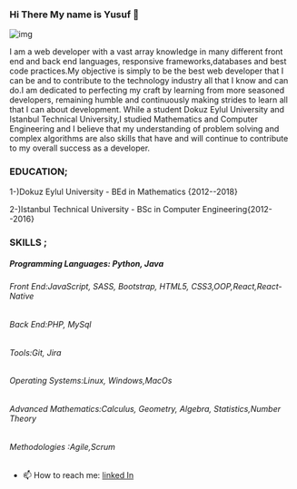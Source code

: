 ### Hi There My name is Yusuf  👋 


   ![img](https://user-images.githubusercontent.com/63063197/96527060-396a9480-124d-11eb-81ec-cd5d6c3aebe9.jpg)


I am a web developer with a vast array knowledge in many different front end and back end languages, responsive frameworks,databases and best code practices.My objective is simply to be the best web developer that I can be and to contribute to the technology industry all that I know and can do.I am dedicated to perfecting my craft by learning from more seasoned developers, remaining humble and continuously making strides to learn all that I can about development. While a student Dokuz Eylul University and Istanbul Technical University,I studied Mathematics and Computer Engineering and I believe that my understanding of problem solving and complex algorithms are also skills that have and will continue to contribute to my overall success as a developer.

### EDUCATION;

1-)Dokuz Eylul University - BEd in Mathematics {2012--2018}

2-)Istanbul Technical University - BSc in Computer Engineering{2012--2016}

### SKILLS ;

##### Programming Languages: Python, Java
###### Front End:JavaScript, SASS, Bootstrap, HTML5, CSS3,OOP,React,React-Native
###### Back End:PHP, MySql
###### Tools:Git, Jira
###### Operating Systems:Linux, Windows,MacOs
###### Advanced Mathematics:Calculus, Geometry, Algebra, Statistics,Number Theory
###### Methodologies :Agile,Scrum 

- 📫 How to reach me: [linked In](https://www.linkedin.com/in/yusuf-eryilmaz-ba91a419b/)


